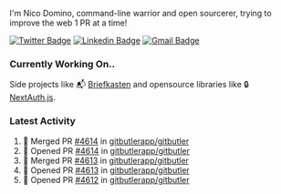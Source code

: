 
I'm Nico Domino, command-line warrior and open sourcerer, trying to improve the web 1 PR at a time!

[![Twitter Badge](https://img.shields.io/badge/-@ndom91-1ca0f1?style=flat-square&labelColor=1ca0f1&logo=twitter&logoColor=white&link=https://twitter.com/ndom91)](https://twitter.com/ndom91) [![Linkedin Badge](https://img.shields.io/badge/-ndom91-blue?style=flat-square&logo=Linkedin&logoColor=white&link=https://www.linkedin.com/in/ndom91/)](https://www.linkedin.com/in/ndom91/) [![Gmail Badge](https://img.shields.io/badge/-yo@ndo.dev-c14438?style=flat-square&logo=mail.ru&logoColor=white&link=mailto:yo@ndo.dev)](mailto:yo@ndo.dev)

### Currently Working On..

Side projects like 📬 [Briefkasten](https://briefkastenhq.com) and opensource libraries like 🔒 [NextAuth.js](https://github.com/nextauthjs/next-auth).

<!--START_SECTION_PROFILE_VIEWS:readme-info-->
<!--END_SECTION_PROFILE_VIEWS:readme-info-->

<!--START_SECTION_DAILY_COMMIT:readme-info-->
<!--END_SECTION_DAILY_COMMIT:readme-info-->

<!--START_SECTION_WEEKLY_COMMIT:readme-info-->
<!--END_SECTION_WEEKLY_COMMIT:readme-info-->

### Latest Activity

<!--START_SECTION:activity-->
1. 🎉 Merged PR [#4614](https://github.com/gitbutlerapp/gitbutler/pull/4614) in [gitbutlerapp/gitbutler](https://github.com/gitbutlerapp/gitbutler)
2. 💪 Opened PR [#4614](https://github.com/gitbutlerapp/gitbutler/pull/4614) in [gitbutlerapp/gitbutler](https://github.com/gitbutlerapp/gitbutler)
3. 🎉 Merged PR [#4613](https://github.com/gitbutlerapp/gitbutler/pull/4613) in [gitbutlerapp/gitbutler](https://github.com/gitbutlerapp/gitbutler)
4. 💪 Opened PR [#4613](https://github.com/gitbutlerapp/gitbutler/pull/4613) in [gitbutlerapp/gitbutler](https://github.com/gitbutlerapp/gitbutler)
5. 💪 Opened PR [#4612](https://github.com/gitbutlerapp/gitbutler/pull/4612) in [gitbutlerapp/gitbutler](https://github.com/gitbutlerapp/gitbutler)
<!--END_SECTION:activity-->
